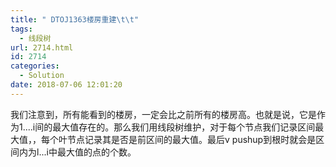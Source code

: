```yaml
---
title: " DTOJ1363楼房重建\t\t"
tags:
  - 线段树
url: 2714.html
id: 2714
categories:
  - Solution
date: 2018-07-06 12:01:20
---
```


我们注意到，所有能看到的楼房，一定会比之前所有的楼房高。也就是说，它是作为1....i间的最大值存在的。那么我们用线段树维护，对于每个节点我们记录区间最大值，，每个叶节点记录其是否是前区间的最大值。最后v pushup到根时就会是区间内为l...i中最大值的点的个数。